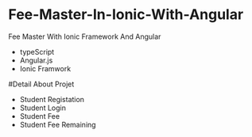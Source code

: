 # Fee-Master-In-Ionic-With-Angular
Fee Master With Ionic Framework And Angular

* typeScript
* Angular.js
* Ionic Framwork

#Detail About Projet

* Student Registation
* Student Login
* Student Fee
* Student Fee Remaining
